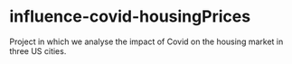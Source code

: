 # influence-covid-housingPrices
Project in which we analyse the impact of Covid on the housing market in three US cities.
